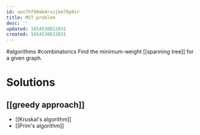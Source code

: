 ```yaml
---
id: uex7hf90mb4rzzjbm70p0zr
title: MST problem
desc: ''
updated: 1654530812031
created: 1654530812031
---
```

#algorithms #combinatorics 
Find the minimum-weight [[spanning tree]] for a given graph.
# Solutions
## [[greedy approach]]
- [[Kruskal's algorithm]]
- [[Prim's algorithm]]
